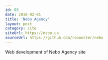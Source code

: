 ```yaml
---
id: 03
date: 2016-02-01
title: 'Nebo Agency'
layout: post
category: site
siteUrl: https://nebo.ua
sourceUrl: https://github.com/rooooster/nebo
---
```


Web development of Nebo Agency site

